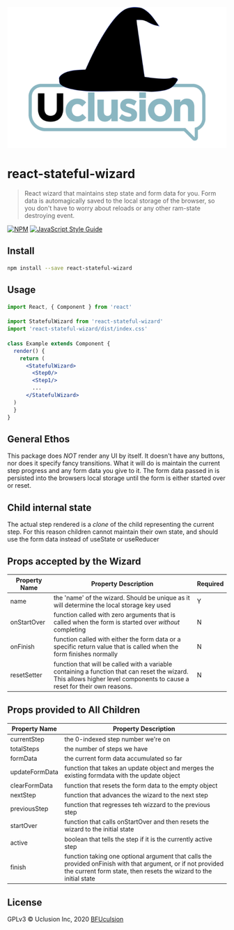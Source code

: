 ![UclusionWizard](./UclusionWizard.png)
# react-stateful-wizard

> React wizard that maintains step state and form data for you. Form data is automagically
>saved to the local storage of the browser, so you don't have to worry about reloads
> or any other ram-state destroying event.

[![NPM](https://img.shields.io/npm/v/react-stateful-wizard.svg)](https://www.npmjs.com/package/react-stateful-wizard) [![JavaScript Style Guide](https://img.shields.io/badge/code_style-standard-brightgreen.svg)](https://standardjs.com)

## Install

```bash
npm install --save react-stateful-wizard
```

## Usage

```jsx
import React, { Component } from 'react'

import StatefulWizard from 'react-stateful-wizard'
import 'react-stateful-wizard/dist/index.css'

class Example extends Component {
  render() {
    return (
      <StatefulWizard>
        <Step0/>
        <Step1/>
        ...
      </StatefulWizard>
  )
  }
}
```
## General Ethos
This package does _NOT_ render any UI by itself. It doesn't have any buttons, nor does it specify fancy transitions.
What it will do is maintain the current step progress and any form data you give to it. The form data passed in is
persisted into the browsers local storage until the form is either started over or reset.

## Child internal state
The actual step rendered is a _clone_ of the child representing the current step. For this reason children
cannot maintain their own state, and should use the form data instead of useState or useReducer

## Props accepted by the Wizard
Property Name | Property Description | Required
--- | --- | ---
name | the 'name' of the wizard. Should be unique as it will determine the local storage key used | Y
onStartOver | function called with zero arguments that is called when the form is started over _without_ completing | N
onFinish | function called with either the form data or a specific return value that is called when the form finishes normally | N
resetSetter | function that will be called with a variable containing a function that can reset the wizard. This allows higher level components to cause a reset for their own reasons. | N


## Props provided to All Children
Property Name | Property Description
--- | ---
currentStep | the 0-indexed step number we're on
totalSteps | the number of steps we have
formData | the current form data accumulated so far
updateFormData | function that takes an update object and merges the existing formdata with the update object
clearFormData | function that resets the form data to the empty object
nextStep | function that advances the wizard to the next step
previousStep | function that regresses teh wizzard to the previous step
startOver | function that calls onStartOver and then resets the wizard to the initial state
active | boolean that tells the step if it is the currently active step
finish | function taking one optional argument that calls the provided onFinish with that argument, or if not provided the current form state, then resets the wizard to the initial state

## License

GPLv3 © Uclusion Inc, 2020 [BFUculsion](https://github.com/BFUculsion)
